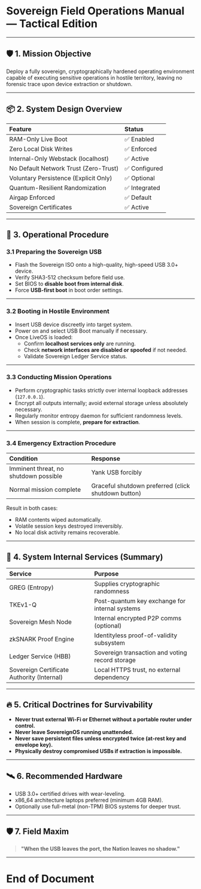 # Sovereign Field Operations Manual — Tactical Edition

---

## 🛡 1. Mission Objective

Deploy a fully sovereign, cryptographically hardened operating environment 
capable of executing sensitive operations in hostile territory, leaving no 
forensic trace upon device extraction or shutdown.

---

## 📦 2. System Design Overview

| Feature | Status |
|:--------|:-------|
| RAM-Only Live Boot | ✅ Enabled |
| Zero Local Disk Writes | ✅ Enforced |
| Internal-Only Webstack (localhost) | ✅ Active |
| No Default Network Trust (Zero-Trust) | ✅ Configured |
| Voluntary Persistence (Explicit Only) | ✅ Optional |
| Quantum-Resilient Randomization | ✅ Integrated |
| Airgap Enforced | ✅ Default |
| Sovereign Certificates | ✅ Active |

---

## 🚀 3. Operational Procedure

### 3.1 Preparing the Sovereign USB

- Flash the Sovereign ISO onto a high-quality, high-speed USB 3.0+ device.
- Verify SHA3-512 checksum before field use.
- Set BIOS to **disable boot from internal disk**.
- Force **USB-first boot** in boot order settings.

---

### 3.2 Booting in Hostile Environment

- Insert USB device discreetly into target system.
- Power on and select USB Boot manually if necessary.
- Once LiveOS is loaded:
  - Confirm **localhost services only** are running.
  - Check **network interfaces are disabled or spoofed** if not needed.
  - Validate Sovereign Ledger Service status.
  
---

### 3.3 Conducting Mission Operations

- Perform cryptographic tasks strictly over internal loopback addresses (`127.0.0.1`).
- Encrypt all outputs internally; avoid external storage unless absolutely necessary.
- Regularly monitor entropy daemon for sufficient randomness levels.
- When session is complete, **prepare for extraction**.

---

### 3.4 Emergency Extraction Procedure

| Condition | Response |
|:----------|:---------|
| Imminent threat, no shutdown possible | Yank USB forcibly |
| Normal mission complete | Graceful shutdown preferred (click shutdown button) |

Result in both cases:
- RAM contents wiped automatically.
- Volatile session keys destroyed irreversibly.
- No local disk activity remains recoverable.

---

## 🧬 4. System Internal Services (Summary)

| Service | Purpose |
|:--------|:--------|
| GREG (Entropy) | Supplies cryptographic randomness |
| TKEv1-Q | Post-quantum key exchange for internal systems |
| Sovereign Mesh Node | Internal encrypted P2P comms (optional) |
| zkSNARK Proof Engine | Identityless proof-of-validity subsystem |
| Ledger Service (HBB) | Sovereign transaction and voting record storage |
| Sovereign Certificate Authority (Internal) | Local HTTPS trust, no external dependency |

---

## 🔥 5. Critical Doctrines for Survivability

- **Never trust external Wi-Fi or Ethernet without a portable router under control.**
- **Never leave SovereignOS running unattended.**
- **Never save persistent files unless encrypted twice (at-rest key and envelope key).**
- **Physically destroy compromised USBs if extraction is impossible.**

---

## 🛰 6. Recommended Hardware

- USB 3.0+ certified drives with wear-leveling.
- x86_64 architecture laptops preferred (minimum 4GB RAM).
- Optionally use full-metal (non-TPM) BIOS systems for deeper trust.

---

## 🛡 7. Field Maxim

> **"When the USB leaves the port, the Nation leaves no shadow."**

---

# End of Document
